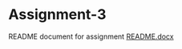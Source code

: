 # Assignment-3

README document for assignment [README.docx](https://github.com/tchk7/Assignment-3/files/14844426/README.docx)
